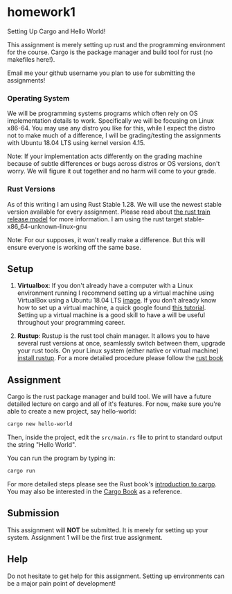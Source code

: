 # homework1
Setting Up Cargo and Hello World!

This assignment is merely setting up rust and the programming environment for the course. Cargo is the package manager and build tool for rust (no makefiles here!).

Email me your github username you plan to use for submitting the assignments!

### Operating System
We will be programming systems programs which often rely on OS implementation details to work. Specifically we will be focusing on Linux x86-64. You may use any distro you like for this, while I expect the distro not to make much of a difference, I will be grading/testing the assignments with Ubuntu 18.04 LTS using kernel version 4.15.

Note: If your implementation acts differently on the grading machine because of subtle differences or bugs across distros or OS versions, don't worry. We will figure it out together and no harm will come to your grade.

### Rust Versions
As of this writing I am using Rust Stable 1.28. We will use the newest stable version available for every assignment. Please read  about [the rust train release model](https://doc.rust-lang.org/book/second-edition/appendix-07-nightly-rust.html#choo-choo-release-channels-and-riding-the-trains) for more information. I am using the rust target stable-x86_64-unknown-linux-gnu

Note: For our supposes, it won't really make a difference. But this will ensure everyone is working off the same base.

## Setup

1) **Virtualbox**: If you don't already have a computer with a Linux environment running I recommend setting up a virtual machine using VirtualBox using a Ubuntu 18.04 LTS [image](https://www.ubuntu.com/download/desktop). If you don't already know how to set up a virtual machine, a quick google found [this tutorial](https://www.lifewire.com/run-ubuntu-within-windows-virtualbox-2202098). Setting up a virtual machine is a good skill to have a will be useful throughout your programming career.

2) **Rustup**: Rustup is the rust tool chain manager. It allows you to have several rust versions at once, seamlessly switch between them, upgrade your rust tools. On your Linux system (either native or virtual machine) [install rustup](https://www.rust-lang.org/en-US/install.html). For a more detailed procedure please follow the [rust book](https://doc.rust-lang.org/book/second-edition/ch01-01-installation.html)

## Assignment
Cargo is the rust package manager and build tool. We will have a future detailed lecture on cargo and all of it's features. For now, make sure you're able to create a new project, say hello-world:

```bash
cargo new hello-world
```
Then, inside the project, edit the `src/main.rs` file to print to standard output the string "Hello World".

You can run the program by typing in:
```bash
cargo run
```

For more detailed steps please see the Rust book's [introduction to cargo](https://doc.rust-lang.org/book/second-edition/ch01-03-hello-cargo.html). You may also be interested in the [Cargo Book](https://doc.rust-lang.org/cargo/) as a reference.

## Submission
This assignment will **NOT** be submitted. It is merely for setting up your system. Assignment 1 will be the first true assignment.

## Help
Do not hesitate to get help for this assignment. Setting up environments can be a major pain point of development!
